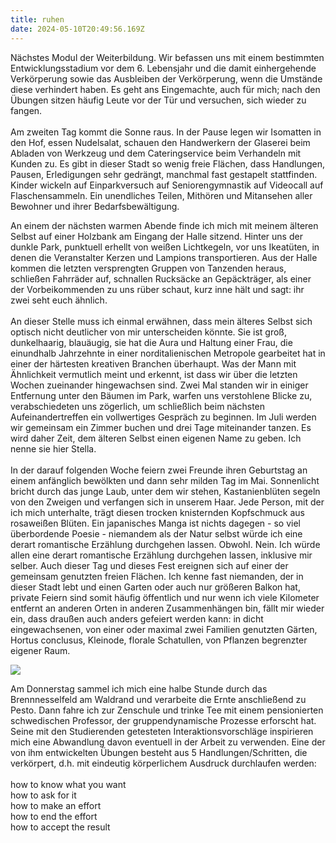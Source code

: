 ```yaml
---
title: ruhen
date: 2024-05-10T20:49:56.169Z
---
```

Nächstes Modul der Weiterbildung. Wir befassen uns mit einem bestimmten Entwicklungsstadium vor dem 6. Lebensjahr und die damit einhergehende Verkörperung sowie das Ausbleiben der Verkörperung, wenn die Umstände diese verhindert haben. Es geht ans Eingemachte, auch für mich; nach den Übungen sitzen häufig Leute vor der Tür und versuchen, sich wieder zu fangen.\
\
Am zweiten Tag kommt die Sonne raus. In der Pause legen wir Isomatten in den Hof, essen Nudelsalat, schauen den Handwerkern der Glaserei beim Abladen von Werkzeug und dem Cateringservice beim Verhandeln mit Kunden zu. Es gibt in dieser Stadt so wenig freie Flächen, dass Handlungen, Pausen, Erledigungen sehr gedrängt, manchmal fast gestapelt stattfinden. Kinder wickeln auf Einparkversuch auf Seniorengymnastik auf Videocall auf Flaschensammeln. Ein unendliches Teilen, Mithören und Mitansehen aller Bewohner und ihrer Bedarfsbewältigung. 

An einem der nächsten warmen Abende finde ich mich mit meinem älteren Selbst auf einer Holzbank am Eingang der Halle sitzend. Hinter uns der dunkle Park, punktuell erhellt von weißen Lichtkegeln, vor uns Ikeatüten, in denen die Veranstalter Kerzen und Lampions transportieren. Aus der Halle kommen die letzten versprengten Gruppen von Tanzenden heraus, schließen Fahrräder auf, schnallen Rucksäcke an Gepäckträger, als einer der Vorbeikommenden zu uns rüber schaut, kurz inne hält und sagt: ihr zwei seht euch ähnlich.\
\
An dieser Stelle muss ich einmal erwähnen, dass mein älteres Selbst sich optisch nicht deutlicher von mir unterscheiden könnte. Sie ist groß, dunkelhaarig, blauäugig, sie hat die Aura und Haltung einer Frau, die einundhalb Jahrzehnte in einer norditalienischen Metropole gearbeitet hat in einer der härtesten kreativen Branchen überhaupt. Was der Mann mit Ähnlichkeit vermutlich meint und erkennt, ist dass wir über die letzten Wochen zueinander hingewachsen sind. Zwei Mal standen wir in einiger Entfernung unter den Bäumen im Park, warfen uns verstohlene Blicke zu, verabschiedeten uns zögerlich, um schließlich beim nächsten Aufeinandertreffen ein vollwertiges Gespräch zu beginnen. Im Juli werden wir gemeinsam ein Zimmer buchen und drei Tage miteinander tanzen. Es wird daher Zeit, dem älteren Selbst einen eigenen Name zu geben. Ich nenne sie hier Stella.\
\
In der darauf folgenden Woche feiern zwei Freunde ihren Geburtstag an einem anfänglich bewölkten und dann sehr milden Tag im Mai. Sonnenlicht bricht durch das junge Laub, unter dem wir stehen, Kastanienblüten segeln von den Zweigen und verfangen sich in unserem Haar. Jede Person, mit der ich mich unterhalte, trägt diesen trocken knisternden Kopfschmuck aus rosaweißen Blüten. Ein japanisches Manga ist nichts dagegen - so viel überbordende Poesie - niemandem als der Natur selbst würde ich eine derart romantische Erzählung durchgehen lassen. Obwohl. Nein. Ich würde allen eine derart romantische Erzählung durchgehen lassen, inklusive mir selber. Auch dieser Tag und dieses Fest ereignen sich auf einer der gemeinsam genutzten freien Flächen. Ich kenne fast niemanden, der in dieser Stadt lebt und einen Garten oder auch nur größeren Balkon hat, private Feiern sind somit häufig öffentlich und nur wenn ich viele Kilometer entfernt an anderen Orten in anderen Zusammenhängen bin, fällt mir wieder ein, dass draußen auch anders gefeiert werden kann: in dicht eingewachsenen, von einer oder maximal zwei Familien genutzten Gärten, Hortus conclusus, Kleinode, florale Schatullen, von Pflanzen begrenzter eigener Raum. 

![](/uploads/brennnesseln.jpg)

Am Donnerstag sammel ich mich eine halbe Stunde durch das Brennnesselfeld am Waldrand und verarbeite die Ernte anschließend zu Pesto. Dann fahre ich zur Zenschule und trinke Tee mit einem pensionierten schwedischen Professor, der gruppendynamische Prozesse erforscht hat. Seine mit den Studierenden getesteten Interaktionsvorschläge inspirieren mich eine Abwandlung davon eventuell in der Arbeit zu verwenden. Eine der von ihm entwickelten Übungen besteht aus 5 Handlungen/Schritten, die verkörpert, d.h. mit eindeutig körperlichem Ausdruck durchlaufen werden:\
\
how to know what you want\
how to ask for it\
how to make an effort\
how to end the effort\
how to accept the result